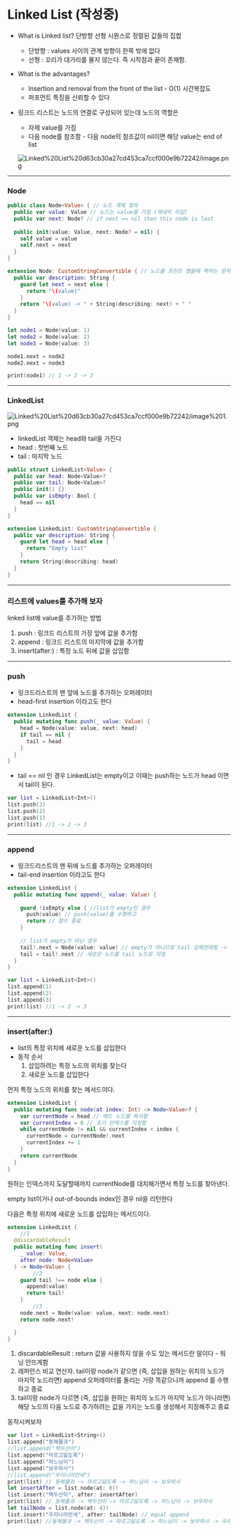 # Linked List (작성중)

- What is Linked list? 단방향 선형 시퀀스로 정렬된 값들의 집합
    - 단방향 : values 사이의 관계 방향이 한쪽 밖에 없다
    - 선형 : 꼬리가 대가리를 물지 않는다. 즉 시작점과 끝이 존재함.
- What is the advantages?
    - lnsertion and removal from the front of the list - O(1) 시간복잡도
    - 퍼포먼트 특징을 신뢰할 수 있다
- 링크드 리스트는 노드의 연결로 구성되어 있는데 노드의 역할은
    - 자체 value를 가짐
    - 다음 node를 참조함 - 다음 node의 참조값이 nil이면 해당 value는 end of list

    ![Linked%20List%20d63cb30a27cd453ca7ccf000e9b72242/image.png](Linked%20List%20d63cb30a27cd453ca7ccf000e9b72242/image.png)

---

### Node

```swift
public class Node<Value> { // 노드 객체 정의
  public var value: Value // 노드는 value를 가짐 (제네릭 타입)
  public var next: Node? // if next == nil then this node is last
  
  public init(value: Value, next: Node? = nil) {
    self.value = value
    self.next = next
  }
}

extension Node: CustomStringConvertible { // 노드를 프린트 했을때 찍히는 문자열을 커스텀함
  public var description: String {
    guard let next = next else {
      return "\(value)"
    }
    return "\(value) -> " + String(describing: next) + " "
  }
}

let node1 = Node(value: 1)
let node2 = Node(value: 2)
let node3 = Node(value: 3)

node1.next = node2
node2.next = node3

print(node1) // 1 -> 2 -> 3
```

---

### LinkedList

![Linked%20List%20d63cb30a27cd453ca7ccf000e9b72242/image%201.png](Linked%20List%20d63cb30a27cd453ca7ccf000e9b72242/image%201.png)

- linkedList 객체는 head와 tail을 가진다
- head : 첫번째 노드
- tail : 마지막 노드

```swift
public struct LinkedList<Value> {
  public var head: Node<Value>?
  public var tail: Node<Value>?
  public init() {}
  public var isEmpty: Bool {
    head == nil
  }
}

extension LinkedList: CustomStringConvertible {
  public var description: String {
    guard let head = head else {
      return "Empty list"
    }
    return String(describing: head)
  }
}
```

---

### 리스트에 values를 추가해 보자

linked list에 value를 추가하는 방법

1. push : 링크드 리스트의 가장 앞에 값을 추가함
2. append : 링크드 리스트의 마지막에 값을 추가함
3. insert(after:) : 특정 노드 뒤에 값을 삽입함

---

### push

- 링크드리스트의 맨 앞에 노드를 추가하는 오퍼레이터
- head-first insertion 이라고도 한다

```swift
extension LinkedList {
  public mutating func push(_ value: Value) {
    head = Node(value: value, next: head)
    if tail == nil {
      tail = head
    }
  }
}
```

- tail == nil 인 경우 LinkedList는 empty이고 이때는 push하는 노드가 head 이면서 tail이 된다.

```swift
var list = LinkedList<Int>()
list.push(3)
list.push(2)
list.push(1)
print(list) //1 -> 2 -> 3
```

---

### append

- 링크드리스트의 맨 뒤에 노드를 추가하는 오퍼레이터
- tail-end insertion 이라고도 한다

```swift
extension LinkedList {
  public mutating func append(_ value: Value) {
    
    guard !isEmpty else { //list가 empty인 경우
      push(value) // push(value)를 수행하고
      return // 함수 종료
    }
    
    // list가 empty가 아닌 경우
    tail!.next = Node(value: value) // empty가 아니므로 tail 강제언래핑 -> tail.next 노드로 새로운 노드 할당
    tail = tail!.next // 새로운 노드를 tail 노드로 지정
  }
}
```

```swift
var list = LinkedList<Int>()
list.append(1)
list.append(2)
list.append(3)
print(list) //1 -> 2 -> 3
```

---

### insert(after:)

- list의 특정 위치에 새로운 노드를 삽입한다
- 동작 순서
    1. 삽입하려는 특정 노드의 위치를 찾는다
    2. 새로운 노드를 삽입한다

먼저 특정 노드의 위치를 찾는 메서드이다.

```swift
extension LinkedList {
  public mutating func node(at index: Int) -> Node<Value>? {
    var currentNode = head // 헤드 노드를 복사함
    var currentIndex = 0 // 초기 인덱스를 지정함
    while currentNode != nil && currentIndex < index {
      currentNode = currentNode!.next
      currentIndex += 1
    }
    return currentNode
  }
}
```

원하는 인덱스까지 도달할때까지 currentNode를 대치해가면서 특정 노드를 찾아낸다.

empty list이거나 out-of-bounds index인 경우 nil을 리턴한다

다음은 특정 위치에 새로운 노드를 삽입하는 메서드이다.

```swift
extension LinkedList {
	//1
  @discardableResult
  public mutating func insert(
    _ value: Value,
    after node: Node<Value>
  ) -> Node<Value> {
		//2
    guard tail !== node else {
      append(value)
      return tail!
    }
		//3
    node.next = Node(value: value, next: node.next)
    return node.next!

  }
}
```

1. discardableResult : return 값을 사용하지 않을 수도 있는 메서드란 말이다 - 워닝 안뜨게함
2. 레퍼런스 비교 연산자. tail이랑 node가 같으면 (즉, 삽입을 원하는 위치의 노드가 마지막 노드라면) append 오퍼레이터를 돌리는 거랑 똑같으니까 append 를 수행하고 종료
3. tail이랑 node가 다르면 (즉, 삽입을 원하는 위치의 노드가 마지막 노드가 아니라면) 해당 노드의 다음 노드로 추가하려는 값을 가지는 노드를 생성해서 지정해주고 종료

동작시켜보자

```swift
var list = LinkedList<String>()
list.append("동해물과")
//list.append("백두산이")
list.append("마르고닳도록")
list.append("하느님이")
list.append("보우하사")
//list.append("우리나라만세")
print(list) // 동해물과 -> 마르고닳도록 -> 하느님이 -> 보우하사  
let insertAfter = list.node(at: 0)!
list.insert("백두산이", after: insertAfter)
print(list) // 동해물과 -> 백두산이 -> 마르고닳도록 -> 하느님이 -> 보우하사
let tailNode = list.node(at: 4)!
list.insert("우리나라만세", after: tailNode) // equal append
print(list) //동해물과 -> 백두산이 -> 마르고닳도록 -> 하느님이 -> 보우하사 -> 우리나라만세
```